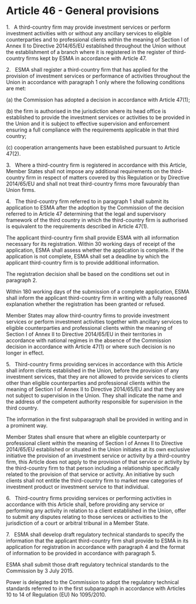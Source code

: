 # Article 46 - General provisions


1.   A third-country firm may provide investment services or perform investment activities with or without any ancillary services to eligible counterparties and to professional clients within the meaning of Section I of Annex II to Directive 2014/65/EU established throughout the Union without the establishment of a branch where it is registered in the register of third-country firms kept by ESMA in accordance with Article 47.

2.   ESMA shall register a third-country firm that has applied for the provision of investment services or performance of activities throughout the Union in accordance with paragraph 1 only where the following conditions are met:

(a) the Commission has adopted a decision in accordance with Article 47(1);

(b) the firm is authorised in the jurisdiction where its head office is established to provide the investment services or activities to be provided in the Union and it is subject to effective supervision and enforcement ensuring a full compliance with the requirements applicable in that third country;

(c) cooperation arrangements have been established pursuant to Article 47(2).

3.   Where a third-country firm is registered in accordance with this Article, Member States shall not impose any additional requirements on the third-country firm in respect of matters covered by this Regulation or by Directive 2014/65/EU and shall not treat third-country firms more favourably than Union firms.

4.   The third-country firm referred to in paragraph 1 shall submit its application to ESMA after the adoption by the Commission of the decision referred to in Article 47 determining that the legal and supervisory framework of the third country in which the third-country firm is authorised is equivalent to the requirements described in Article 47(1).

The applicant third-country firm shall provide ESMA with all information necessary for its registration. Within 30 working days of receipt of the application, ESMA shall assess whether the application is complete. If the application is not complete, ESMA shall set a deadline by which the applicant third-country firm is to provide additional information.

The registration decision shall be based on the conditions set out in paragraph 2.

Within 180 working days of the submission of a complete application, ESMA shall inform the applicant third-country firm in writing with a fully reasoned explanation whether the registration has been granted or refused.

Member States may allow third-country firms to provide investment services or perform investment activities together with ancillary services to eligible counterparties and professional clients within the meaning of Section I of Annex II to Directive 2014/65/EU in their territories in accordance with national regimes in the absence of the Commission decision in accordance with Article 47(1) or where such decision is no longer in effect.

5.   Third-country firms providing services in accordance with this Article shall inform clients established in the Union, before the provision of any investment services, that they are not allowed to provide services to clients other than eligible counterparties and professional clients within the meaning of Section I of Annex II to Directive 2014/65/EU and that they are not subject to supervision in the Union. They shall indicate the name and the address of the competent authority responsible for supervision in the third country.

The information in the first subparagraph shall be provided in writing and in a prominent way.

Member States shall ensure that where an eligible counterparty or professional client within the meaning of Section I of Annex II to Directive 2014/65/EU established or situated in the Union initiates at its own exclusive initiative the provision of an investment service or activity by a third-country firm, this Article does not apply to the provision of that service or activity by the third-country firm to that person including a relationship specifically related to the provision of that service or activity. An initiative by such clients shall not entitle the third-country firm to market new categories of investment product or investment service to that individual.

6.   Third-country firms providing services or performing activities in accordance with this Article shall, before providing any service or performing any activity in relation to a client established in the Union, offer to submit any disputes relating to those services or activities to the jurisdiction of a court or arbitral tribunal in a Member State.

7.   ESMA shall develop draft regulatory technical standards to specify the information that the applicant third-country firm shall provide to ESMA in its application for registration in accordance with paragraph 4 and the format of information to be provided in accordance with paragraph 5.

ESMA shall submit those draft regulatory technical standards to the Commission by 3 July 2015.

Power is delegated to the Commission to adopt the regulatory technical standards referred to in the first subparagraph in accordance with Articles 10 to 14 of Regulation (EU) No 1095/2010.
